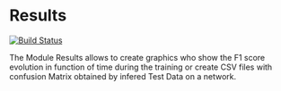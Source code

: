 # Results

[![Build Status](https://github.com/achillet/Results.jl/actions/workflows/CI.yml/badge.svg?branch=main)](https://github.com/achillet/Results.jl/actions/workflows/CI.yml?query=branch%3Amain)


The Module Results allows to create graphics who show the F1 score evolution in function of time during the training or create CSV files with confusion Matrix obtained by infered Test Data on a network.

